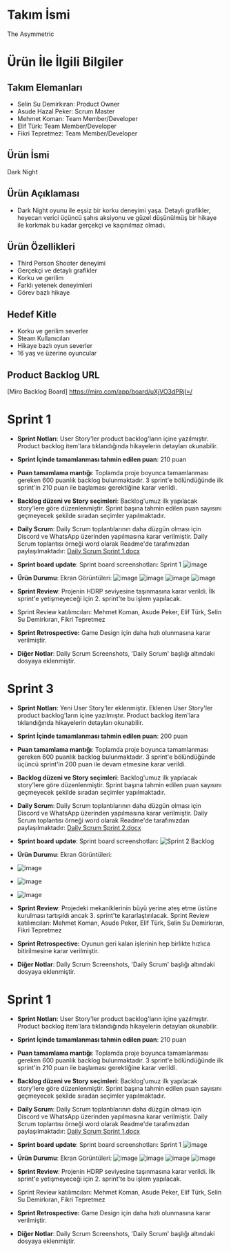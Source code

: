 # **Takım İsmi**

The Asymmetric

# Ürün İle İlgili Bilgiler

## Takım Elemanları

- Selin Su Demirkıran: Product Owner
- Asude Hazal Peker: Scrum Master
- Mehmet Koman: Team Member/Developer
- Elif Türk: Team Member/Developer
- Fikri Tepretmez: Team Member/Developer

## Ürün İsmi

Dark Night

## Ürün Açıklaması

- Dark Night oyunu ile eşsiz bir korku deneyimi yaşa. Detaylı grafikler, heyecan verici üçüncü şahıs aksiyonu ve güzel düşünülmüş bir hikaye ile korkmak bu kadar gerçekçi ve kaçınılmaz olmadı.

## Ürün Özellikleri

- Third Person Shooter deneyimi
- Gerçekçi ve detaylı grafikler
- Korku ve gerilim
- Farklı yetenek deneyimleri
- Görev bazlı hikaye

## Hedef Kitle

- Korku ve gerilim severler
- Steam Kullanıcıları
- Hikaye bazlı oyun severler
- 16 yaş ve üzerine oyuncular

## Product Backlog URL

[Miro Backlog Board] https://miro.com/app/board/uXjVO3dPRjI=/

# Sprint 1

- **Sprint Notları**: User Story'ler product backlog'ların içine yazılmıştır. Product backlog item'lara tıklandığında hikayelerin detayları okunabilir.

- **Sprint İçinde tamamlanması tahmin edilen puan**: 210 puan

- **Puan tamamlama mantığı**: Toplamda proje boyunca tamamlanması gereken 600 puanlık backlog bulunmaktadır. 3 sprint'e bölündüğünde ilk sprint'in 210 puan ile başlaması gerektiğine karar verildi.

- **Backlog düzeni ve Story seçimleri**: Backlog'umuz ilk yapılacak story'lere göre düzenlenmiştir. Sprint başına tahmin edilen puan sayısını geçmeyecek şekilde sıradan seçimler yapılmaktadır.

- **Daily Scrum**: Daily Scrum toplantılarının daha düzgün olması için Discord ve WhatsApp üzerinden yapılmasına karar verilmiştir. Daily Scrum toplantısı örneği word olarak Readme'de tarafımızdan paylaşılmaktadır: [Daily Scrum Sprint 1.docx](https://github.com/Mehmet-Koman/BootcampGame/files/8654660/Daily.Scrum.Sprint.1.1.docx)



- **Sprint board update**: Sprint board screenshotları: 
 Sprint 1
![image](https://user-images.githubusercontent.com/104525151/169687837-6fedf8fe-8f76-4e02-95fc-86ac13668af8.png)




- **Ürün Durumu**: Ekran Görüntüleri: ![image](https://user-images.githubusercontent.com/104525151/167484615-324e04e1-c455-4612-a8b9-ca3e4fcd8ae5.png)
![image](https://user-images.githubusercontent.com/104525151/167484653-b4bfe9c6-2c94-4672-b685-ab85f8ae68e8.png)
![image](https://user-images.githubusercontent.com/104525151/167484684-c4e81654-db09-4037-8f8e-dc105c6b2ff9.png)
![image](https://user-images.githubusercontent.com/104525151/167484716-666ae042-3988-4af9-9fb1-51e8a4287f87.png)


- **Sprint Review**: Projenin HDRP seviyesine taşınmasına karar verildi. İlk sprint'e yetişmeyeceği için 2. sprint'te bu işlem yapılacak. 
- Sprint Review katılımcıları: Mehmet Koman, Asude Peker, Elif Türk, Selin Su Demirkıran, Fikri Tepretmez

- **Sprint Retrospective:**
  Game Design için daha hızlı olunmasına karar verilmiştir. 

- **Diğer Notlar**: Daily Scrum Screenshots, 'Daily Scrum' başlığı altındaki dosyaya eklenmiştir.



# Sprint 3

- **Sprint Notları**: Yeni User Story'ler eklenmiştir. Eklenen User Story'ler product backlog'ların içine yazılmıştır. Product backlog item'lara tıklandığında hikayelerin detayları okunabilir.

- **Sprint İçinde tamamlanması tahmin edilen puan**: 200 puan

- **Puan tamamlama mantığı**: Toplamda proje boyunca tamamlanması gereken 600 puanlık backlog bulunmaktadır. 3 sprint'e bölündüğünde üçüncü sprint'in 200 puan ile devam etmesine karar verildi.

- **Backlog düzeni ve Story seçimleri**: Backlog'umuz ilk yapılacak story'lere göre düzenlenmiştir. Sprint başına tahmin edilen puan sayısını geçmeyecek şekilde sıradan seçimler yapılmaktadır.

- **Daily Scrum**: Daily Scrum toplantılarının daha düzgün olması için Discord ve WhatsApp üzerinden yapılmasına karar verilmiştir. Daily Scrum toplantısı örneği word olarak Readme'de tarafımızdan paylaşılmaktadır: [Daily Scrum Sprint 2.docx](https://github.com/MehmetKoman/BootcampGame/files/8789347/Daily.Scrum.Sprint.2.docx)


- **Sprint board update**: Sprint board screenshotları:
![Sprint 2 Backlog](https://user-images.githubusercontent.com/104525151/169885263-4346b75d-4754-4699-ab71-3eff3b3f1ba3.jpg)




- **Ürün Durumu**: Ekran Görüntüleri: 
- ![image](https://user-images.githubusercontent.com/105238418/169903489-4073758c-a319-4c1f-8db6-032f25649c17.png)
- ![image](https://user-images.githubusercontent.com/105238418/169903583-76e8c0ee-db29-4fac-a29f-a49dbe5ad5e4.png)
- ![image](https://user-images.githubusercontent.com/105238418/169903788-38b59bec-943f-4136-8327-fb567cd6f88b.png)




- **Sprint Review**: Projedeki mekaniklerinin büyü yerine ateş etme üstüne kurulması tartışıldı ancak 3. sprint'te kararlaştırılacak. 
  Sprint Review katılımcıları: Mehmet Koman, Asude Peker, Elif Türk, Selin Su Demirkıran, Fikri Tepretmez

- **Sprint Retrospective:**
   Oyunun geri kalan işlerinin hep birlikte hızlıca bitirilmesine karar verilmiştir.  

- **Diğer Notlar**: Daily Scrum Screenshots, 'Daily Scrum' başlığı altındaki dosyaya eklenmiştir.

# Sprint 1

- **Sprint Notları**: User Story'ler product backlog'ların içine yazılmıştır. Product backlog item'lara tıklandığında hikayelerin detayları okunabilir.

- **Sprint İçinde tamamlanması tahmin edilen puan**: 210 puan

- **Puan tamamlama mantığı**: Toplamda proje boyunca tamamlanması gereken 600 puanlık backlog bulunmaktadır. 3 sprint'e bölündüğünde ilk sprint'in 210 puan ile başlaması gerektiğine karar verildi.

- **Backlog düzeni ve Story seçimleri**: Backlog'umuz ilk yapılacak story'lere göre düzenlenmiştir. Sprint başına tahmin edilen puan sayısını geçmeyecek şekilde sıradan seçimler yapılmaktadır.

- **Daily Scrum**: Daily Scrum toplantılarının daha düzgün olması için Discord ve WhatsApp üzerinden yapılmasına karar verilmiştir. Daily Scrum toplantısı örneği word olarak Readme'de tarafımızdan paylaşılmaktadır: [Daily Scrum Sprint 1.docx](https://github.com/Mehmet-Koman/BootcampGame/files/8654660/Daily.Scrum.Sprint.1.1.docx)



- **Sprint board update**: Sprint board screenshotları: 
 Sprint 1
![image](https://user-images.githubusercontent.com/104525151/169687837-6fedf8fe-8f76-4e02-95fc-86ac13668af8.png)




- **Ürün Durumu**: Ekran Görüntüleri: ![image](https://user-images.githubusercontent.com/104525151/167484615-324e04e1-c455-4612-a8b9-ca3e4fcd8ae5.png)
![image](https://user-images.githubusercontent.com/104525151/167484653-b4bfe9c6-2c94-4672-b685-ab85f8ae68e8.png)
![image](https://user-images.githubusercontent.com/104525151/167484684-c4e81654-db09-4037-8f8e-dc105c6b2ff9.png)
![image](https://user-images.githubusercontent.com/104525151/167484716-666ae042-3988-4af9-9fb1-51e8a4287f87.png)


- **Sprint Review**: Projenin HDRP seviyesine taşınmasına karar verildi. İlk sprint'e yetişmeyeceği için 2. sprint'te bu işlem yapılacak. 
- Sprint Review katılımcıları: Mehmet Koman, Asude Peker, Elif Türk, Selin Su Demirkıran, Fikri Tepretmez

- **Sprint Retrospective:**
  Game Design için daha hızlı olunmasına karar verilmiştir. 

- **Diğer Notlar**: Daily Scrum Screenshots, 'Daily Scrum' başlığı altındaki dosyaya eklenmiştir.
